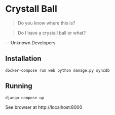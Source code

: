 # Crystall Ball

> Do you know where this is?

> Do I have a crystall ball or what?

-- Unknown Developers

## Installation

`docker-compose run web python manage.py syncdb`


## Running

`django-compose up`

See browser at http://localhost:8000
